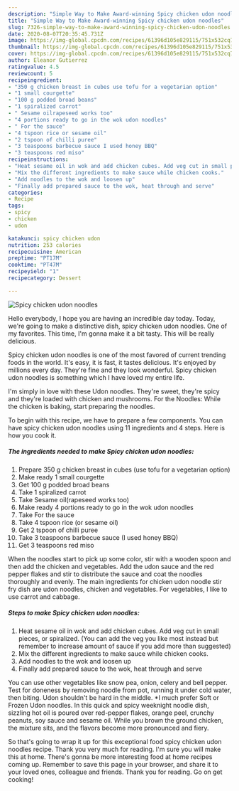 ```yaml
---
description: "Simple Way to Make Award-winning Spicy chicken udon noodles"
title: "Simple Way to Make Award-winning Spicy chicken udon noodles"
slug: 7326-simple-way-to-make-award-winning-spicy-chicken-udon-noodles
date: 2020-08-07T20:35:45.731Z
image: https://img-global.cpcdn.com/recipes/61396d105e829115/751x532cq70/spicy-chicken-udon-noodles-recipe-main-photo.jpg
thumbnail: https://img-global.cpcdn.com/recipes/61396d105e829115/751x532cq70/spicy-chicken-udon-noodles-recipe-main-photo.jpg
cover: https://img-global.cpcdn.com/recipes/61396d105e829115/751x532cq70/spicy-chicken-udon-noodles-recipe-main-photo.jpg
author: Eleanor Gutierrez
ratingvalue: 4.5
reviewcount: 5
recipeingredient:
- "350 g chicken breast in cubes use tofu for a vegetarian option"
- "1 small courgette"
- "100 g podded broad beans"
- "1 spiralized carrot"
- " Sesame oilrapeseed works too"
- "4 portions ready to go in the wok udon noodles"
- " For the sauce"
- "4 tspoon rice or sesame oil"
- "2 tspoon of chilli puree"
- "3 teaspoons barbecue sauce I used honey BBQ"
- "3 teaspoons red miso"
recipeinstructions:
- "Heat sesame oil in wok and add chicken cubes. Add veg cut in small pieces, or spiralized. (You can add the veg you like most instead but remember to increase amount of sauce if you add more than suggested)"
- "Mix the different ingredients to make sauce while chicken cooks."
- "Add noodles to the wok and loosen up"
- "Finally add prepared sauce to the wok, heat through and serve"
categories:
- Recipe
tags:
- spicy
- chicken
- udon

katakunci: spicy chicken udon 
nutrition: 253 calories
recipecuisine: American
preptime: "PT17M"
cooktime: "PT47M"
recipeyield: "1"
recipecategory: Dessert

---
```



![Spicy chicken udon noodles](https://img-global.cpcdn.com/recipes/61396d105e829115/751x532cq70/spicy-chicken-udon-noodles-recipe-main-photo.jpg)

Hello everybody, I hope you are having an incredible day today. Today, we're going to make a distinctive dish, spicy chicken udon noodles. One of my favorites. This time, I'm gonna make it a bit tasty. This will be really delicious.

Spicy chicken udon noodles is one of the most favored of current trending foods in the world. It's easy, it is fast, it tastes delicious. It's enjoyed by millions every day. They're fine and they look wonderful. Spicy chicken udon noodles is something which I have loved my entire life.

I&#39;m simply in love with these Udon noodles. They&#39;re sweet, they&#39;re spicy and they&#39;re loaded with chicken and mushrooms. For the Noodles: While the chicken is baking, start preparing the noodles.


To begin with this recipe, we have to prepare a few components. You can have spicy chicken udon noodles using 11 ingredients and 4 steps. Here is how you cook it.

<!--inarticleads1-->

##### The ingredients needed to make Spicy chicken udon noodles:

1. Prepare 350 g chicken breast in cubes (use tofu for a vegetarian option)
1. Make ready 1 small courgette
1. Get 100 g podded broad beans
1. Take 1 spiralized carrot
1. Take  Sesame oil(rapeseed works too)
1. Make ready 4 portions ready to go in the wok udon noodles
1. Take  For the sauce
1. Take 4 tspoon rice (or sesame oil)
1. Get 2 tspoon of chilli puree
1. Take 3 teaspoons barbecue sauce (I used honey BBQ)
1. Get 3 teaspoons red miso


When the noodles start to pick up some color, stir with a wooden spoon and then add the chicken and vegetables. Add the udon sauce and the red pepper flakes and stir to distribute the sauce and coat the noodles thoroughly and evenly. The main ingredients for chicken udon noodle stir fry dish are udon noodles, chicken and vegetables. For vegetables, I like to use carrot and cabbage. 

<!--inarticleads2-->

##### Steps to make Spicy chicken udon noodles:

1. Heat sesame oil in wok and add chicken cubes. Add veg cut in small pieces, or spiralized. (You can add the veg you like most instead but remember to increase amount of sauce if you add more than suggested)
1. Mix the different ingredients to make sauce while chicken cooks.
1. Add noodles to the wok and loosen up
1. Finally add prepared sauce to the wok, heat through and serve


You can use other vegetables like snow pea, onion, celery and bell pepper. Test for doneness by removing noodle from pot, running it under cold water, then biting. Udon shouldn&#39;t be hard in the middle. *I much prefer Soft or Frozen Udon noodles. In this quick and spicy weeknight noodle dish, sizzling hot oil is poured over red-pepper flakes, orange peel, crunchy peanuts, soy sauce and sesame oil. While you brown the ground chicken, the mixture sits, and the flavors become more pronounced and fiery. 

So that's going to wrap it up for this exceptional food spicy chicken udon noodles recipe. Thank you very much for reading. I'm sure you will make this at home. There's gonna be more interesting food at home recipes coming up. Remember to save this page in your browser, and share it to your loved ones, colleague and friends. Thank you for reading. Go on get cooking!
